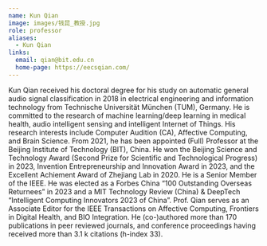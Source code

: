 ```yaml
---
name: Kun Qian
image: images/钱昆_教授.jpg
role: professor
aliases:
  - Kun Qian
links:
  email: qian@bit.edu.cn
  home-page: https://eecsqian.com/
---
```

Kun Qian received his doctoral degree for his study on automatic general audio signal classification in 2018 in electrical engineering and information technology from Technische Universität München (TUM), Germany. He is committed to the research of machine learning/deep learning in medical health, audio intelligent sensing and intelligent Internet of Things. His research interests include Computer Audition (CA), Affective Computing, and Brain Science. From 2021, he has been appointed (Full) Professor at the Beijing Institute of Technology (BIT), China. He won the Beijing Science and Technology Award (Second Prize for Scientific and Technological Progress) in 2023, Invention Entrepreneurship and Innovation Award in 2023, and the Excellent Achiement Award of Zhejiang Lab in 2020. He is a Senior Member of the IEEE. He was elected as a Forbes China “100 Outstanding Overseas Returnees” in 2023 and a MIT Technology Review (China) & DeepTech “Intelligent Computing Innovators 2023 of China”. Prof. Qian serves as an Associate Editor for the IEEE Transactions on Affective Computing, Frontiers in Digital Health, and BIO Integration. He (co-)authored more than 170 publications in peer reviewed journals, and conference proceedings having received more than 3.1 k citations (h-index 33).